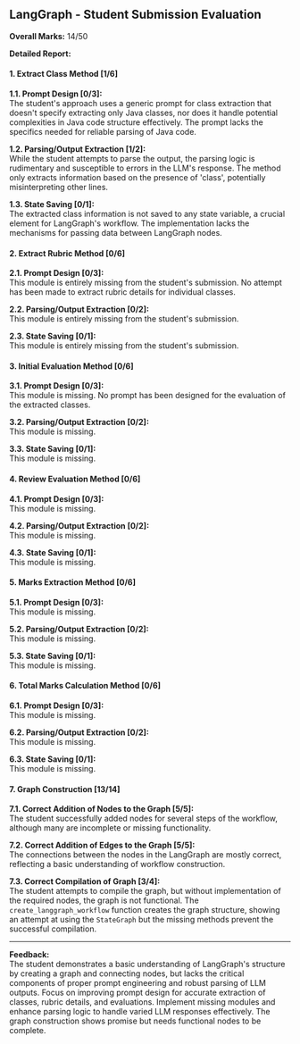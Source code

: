 ## LangGraph - Student Submission Evaluation

**Overall Marks:** 14/50

**Detailed Report:**

#### 1. Extract Class Method [1/6]
**1.1. Prompt Design [0/3]:**  
The student's approach uses a generic prompt for class extraction that doesn't specify extracting only Java classes, nor does it handle potential complexities in Java code structure effectively.  The prompt lacks the specifics needed for reliable parsing of Java code.

**1.2. Parsing/Output Extraction [1/2]:**  
While the student attempts to parse the output, the parsing logic is rudimentary and susceptible to errors in the LLM's response. The method only extracts information based on the presence of 'class', potentially misinterpreting other lines.

**1.3. State Saving [0/1]:**  
The extracted class information is not saved to any state variable, a crucial element for LangGraph's workflow.  The implementation lacks the mechanisms for passing data between LangGraph nodes.

#### 2. Extract Rubric Method [0/6]
**2.1. Prompt Design [0/3]:**  
This module is entirely missing from the student's submission. No attempt has been made to extract rubric details for individual classes.

**2.2. Parsing/Output Extraction [0/2]:**  
This module is entirely missing from the student's submission.

**2.3. State Saving [0/1]:**  
This module is entirely missing from the student's submission.

#### 3. Initial Evaluation Method [0/6]
**3.1. Prompt Design [0/3]:**  
This module is missing. No prompt has been designed for the evaluation of the extracted classes.

**3.2. Parsing/Output Extraction [0/2]:**  
This module is missing.

**3.3. State Saving [0/1]:**  
This module is missing.

#### 4. Review Evaluation Method [0/6]
**4.1. Prompt Design [0/3]:**  
This module is missing.

**4.2. Parsing/Output Extraction [0/2]:**  
This module is missing.

**4.3. State Saving [0/1]:**  
This module is missing.

#### 5. Marks Extraction Method [0/6]
**5.1. Prompt Design [0/3]:**  
This module is missing.

**5.2. Parsing/Output Extraction [0/2]:**  
This module is missing.

**5.3. State Saving [0/1]:**  
This module is missing.

#### 6. Total Marks Calculation Method [0/6]
**6.1. Prompt Design [0/3]:**  
This module is missing.

**6.2. Parsing/Output Extraction [0/2]:**  
This module is missing.

**6.3. State Saving [0/1]:**  
This module is missing.

#### 7. Graph Construction [13/14]
**7.1. Correct Addition of Nodes to the Graph [5/5]:**  
The student successfully added nodes for several steps of the workflow, although many are incomplete or missing functionality.

**7.2. Correct Addition of Edges to the Graph [5/5]:**  
The connections between the nodes in the LangGraph are mostly correct, reflecting a basic understanding of workflow construction.

**7.3. Correct Compilation of Graph [3/4]:**  
The student attempts to compile the graph, but without implementation of the required nodes, the graph is not functional.  The `create_langgraph_workflow` function creates the graph structure, showing an attempt at using the `StateGraph` but the missing methods prevent the successful compilation.


---

**Feedback:**  
The student demonstrates a basic understanding of LangGraph's structure by creating a graph and connecting nodes, but lacks the critical components of proper prompt engineering and robust parsing of LLM outputs.  Focus on improving prompt design for accurate extraction of classes, rubric details, and evaluations. Implement missing modules and enhance parsing logic to handle varied LLM responses effectively.  The graph construction shows promise but needs functional nodes to be complete.

